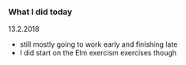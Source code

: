 ### What I did today
13.2.2018
- still mostly going to work early and finishing late
- I did start on the Elm exercism exercises though

